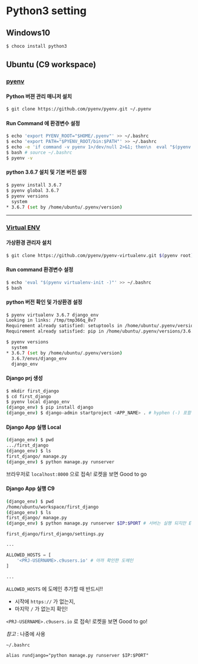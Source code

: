 # Python3 setting

## Windows10

```sh
$ choco install python3
```

## Ubuntu (C9 workspace)

### [pyenv](https://github.com/pyenv/pyenv)

#### Python 버젼 관리 매니저 설치

```sh
$ git clone https://github.com/pyenv/pyenv.git ~/.pyenv
```

#### Run Command 에 환경변수 설정

```sh
$ echo 'export PYENV_ROOT="$HOME/.pyenv"' >> ~/.bashrc
$ echo 'export PATH="$PYENV_ROOT/bin:$PATH"' >> ~/.bashrc
$ echo -e 'if command -v pyenv 1>/dev/null 2>&1; then\n  eval "$(pyenv init -)"\nfi' >> ~/.bashrc
$ bash # source ~/.bashrc
$ pyenv -v
```

#### python 3.6.7 설치 및 기본 버전 설정

```sh
$ pyenv install 3.6.7
$ pyenv global 3.6.7
$ pyenv versions
  system
* 3.6.7 (set by /home/ubuntu/.pyenv/version)
```

---

### [Virtual ENV](https://github.com/pyenv/pyenv-virtualenv)

#### 가상환경 관리자 설치

```sh
$ git clone https://github.com/pyenv/pyenv-virtualenv.git $(pyenv root)/plugins/pyenv-virtualenv
```

#### Run command 환경변수 설정

```sh
$ echo 'eval "$(pyenv virtualenv-init -)"' >> ~/.bashrc
$ bash
```

#### python 버전 확인 및 가상환경 설정

```sh
$ pyenv virtualenv 3.6.7 django_env
Looking in links: /tmp/tmp366q_8v7
Requirement already satisfied: setuptools in /home/ubuntu/.pyenv/versions/3.6.7/envs/django/lib/python3.6/site-packages (39.0.1)
Requirement already satisfied: pip in /home/ubuntu/.pyenv/versions/3.6.7/envs/django/lib/python3.6/site-packages (10.0.1)

$ pyenv versions
  system
* 3.6.7 (set by /home/ubuntu/.pyenv/version)
  3.6.7/envs/django_env
  django_env
```

#### Django prj 생성

```sh
$ mkdir first_django
$ cd first_django
$ pyenv local django_env
(django_env) $ pip install django
(django_env) $ django-admin startproject <APP_NAME> . # hyphen (-) 포함 불가!
```

#### Django App 실행 Local

```sh
(django_env) $ pwd
.../first_django
(django_env) $ ls
first_django/ manage.py
(django_env) $ python manage.py runserver 
```

브라우저로 `localhost:8000` 으로 접속! 로켓을 보면 Good to go

#### Django App 실행 C9

```sh
(django_env) $ pwd
/home/ubuntu/workspace/first_django
(django_env) $ ls
first_django/ manage.py
(django_env) $ python manage.py runserver $IP:$PORT # 서버는 실행 되지만 Error. 접속 가능 도메인 을 확인
```

`first_django/first_django/settings.py`

```python
...

ALLOWED_HOSTS = [
    '<PRJ-USERNAME>.c9users.io' # 아까 확인한 도메인
]

...
```

`ALLOWED_HOSTS` 에 도메인 추가할 때 반드시!!

* 시작에 `https://` 가 없는지,
* 마지막 `/` 가 없는지 확인!

`<PRJ-USERNAME>.c9users.io` 로 접속! 로켓을 보면 Good to go!

*참고* : 나중에 사용

`~/.bashrc`

```
alias rundjango="python manage.py runserver $IP:$PORT"
```